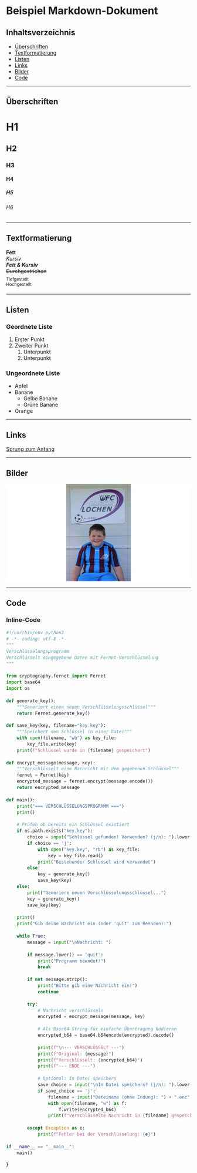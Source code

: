 # Beispiel Markdown-Dokument

## Inhaltsverzeichnis

- [Überschriften](#überschriften)
- [Textformatierung](#textformatierung)
- [Listen](#listen)
- [Links](#links)
- [Bilder](#bilder)
- [Code](#code)

---

## Überschriften

# H1
## H2
### H3
#### H4
##### H5
###### H6

---

## Textformatierung

**Fett**  
*Kursiv*  
***Fett & Kursiv***  
~~Durchgestrichen~~  
<sub>Tiefgestellt</sub>  
<sup>Hochgestellt</sup>

---

## Listen

### Geordnete Liste

1. Erster Punkt  
2. Zweiter Punkt  
   1. Unterpunkt  
   2. Unterpunkt

### Ungeordnete Liste

- Apfel  
- Banane  
  - Gelbe Banane  
  - Grüne Banane  
- Orange

---

## Links

[Sprung zum Anfang]([#beispiel-markdown-dokument](https://github.com/Habaal/4AHITS_ITSE_Haberl/blob/main/berichte/250915.md?classId=714d1ef5-d50c-41ac-ba12-08b6bd05068c&assignmentId=08d07972-1e91-45f8-b393-11e584d48589&submissionId=a69f8471-0904-bc23-c581-606b627f7fba))

---

## Bilder

![Markdown Logo](../img/1278650591628556536_f23c513776f531706ff4-1,0-600x315-600x315.png)

---

## Code

### Inline-Code
```encrypt.py
#!/usr/bin/env python3
# -*- coding: utf-8 -*-
"""
Verschlüsselungsprogramm
Verschlüsselt eingegebene Daten mit Fernet-Verschlüsselung
"""

from cryptography.fernet import Fernet
import base64
import os

def generate_key():
    """Generiert einen neuen Verschlüsselungsschlüssel"""
    return Fernet.generate_key()

def save_key(key, filename="key.key"):
    """Speichert den Schlüssel in einer Datei"""
    with open(filename, "wb") as key_file:
        key_file.write(key)
    print(f"Schlüssel wurde in {filename} gespeichert")

def encrypt_message(message, key):
    """Verschlüsselt eine Nachricht mit dem gegebenen Schlüssel"""
    fernet = Fernet(key)
    encrypted_message = fernet.encrypt(message.encode())
    return encrypted_message

def main():
    print("=== VERSCHLÜSSELUNGSPROGRAMM ===")
    print()
    
    # Prüfen ob bereits ein Schlüssel existiert
    if os.path.exists("key.key"):
        choice = input("Schlüssel gefunden! Verwenden? (j/n): ").lower()
        if choice == 'j':
            with open("key.key", "rb") as key_file:
                key = key_file.read()
            print("Bestehender Schlüssel wird verwendet")
        else:
            key = generate_key()
            save_key(key)
    else:
        print("Generiere neuen Verschlüsselungsschlüssel...")
        key = generate_key()
        save_key(key)
    
    print()
    print("Gib deine Nachricht ein (oder 'quit' zum Beenden):")
    
    while True:
        message = input("\nNachricht: ")
        
        if message.lower() == 'quit':
            print("Programm beendet!")
            break
        
        if not message.strip():
            print("Bitte gib eine Nachricht ein!")
            continue
        
        try:
            # Nachricht verschlüsseln
            encrypted = encrypt_message(message, key)
            
            # Als Base64 String für einfache Übertragung kodieren
            encrypted_b64 = base64.b64encode(encrypted).decode()
            
            print(f"\n--- VERSCHLÜSSELT ---")
            print(f"Original: {message}")
            print(f"Verschlüsselt: {encrypted_b64}")
            print(f"--- ENDE ---")
            
            # Optional: In Datei speichern
            save_choice = input("\nIn Datei speichern? (j/n): ").lower()
            if save_choice == 'j':
                filename = input("Dateiname (ohne Endung): ") + ".enc"
                with open(filename, "w") as f:
                    f.write(encrypted_b64)
                print(f"Verschlüsselte Nachricht in {filename} gespeichert")
        
        except Exception as e:
            print(f"Fehler bei der Verschlüsselung: {e}")

if __name__ == "__main__":
    main()
```

}
